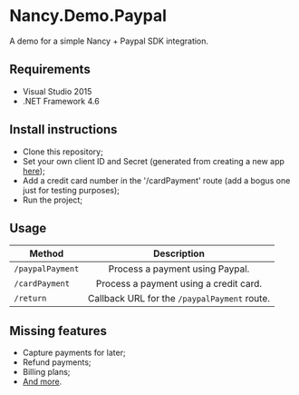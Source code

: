Nancy.Demo.Paypal
===

A demo for a simple Nancy + Paypal SDK integration.

Requirements
---

- Visual Studio 2015
- .NET Framework 4.6

Install instructions
---

- Clone this repository;
- Set your own client ID and Secret (generated from creating a new app [here](https://developer.paypal.com));
- Add a credit card number in the '/cardPayment' route (add a bogus one just for testing purposes);
- Run the project;

Usage
---
| Method           | Description
| -----------------|:--------------------------------------------:|
| `/paypalPayment` | Process a payment using Paypal.              |
| `/cardPayment`   | Process a payment using a credit card.       |
| `/return`        | Callback URL for the `/paypalPayment` route. |

Missing features
---

- Capture payments for later;
- Refund payments;
- Billing plans;
- [And more](https://developer.paypal.com/docs).